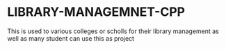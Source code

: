 # LIBRARY-MANAGEMNET-CPP
This is used to various colleges or scholls for their library management as well as many student can use this as project 
